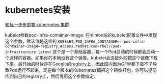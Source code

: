 # kubernetes安装

[和我一步步部署 kubernetes 集群](https://github.com/opsnull/follow-me-install-kubernetes-cluster)


kubelet参数pod-infra-container-image:
在minion端的kubelet配置文件中发现这个参数，默认值是这样的
`KUBELET_POD_INFRA_CONTAINER=--pod-infra-container-image=registry.access.redhat.com/rhel7/pod-infrastructure:latest`
这个是一个基础容器，每一个Pod启动的时候都会启动一个这样的容器。如果你的本地没有这个镜像，kubelet会连接外网把这个镜像下载下来。最开始的时候是在Google的registry上，因此国内因为GFW都下载不了导致Pod运行不起来。现在每个版本的Kubernetes都把这个镜像打包，你可以提前传到自己的registry上，然后再用这个参数指定。